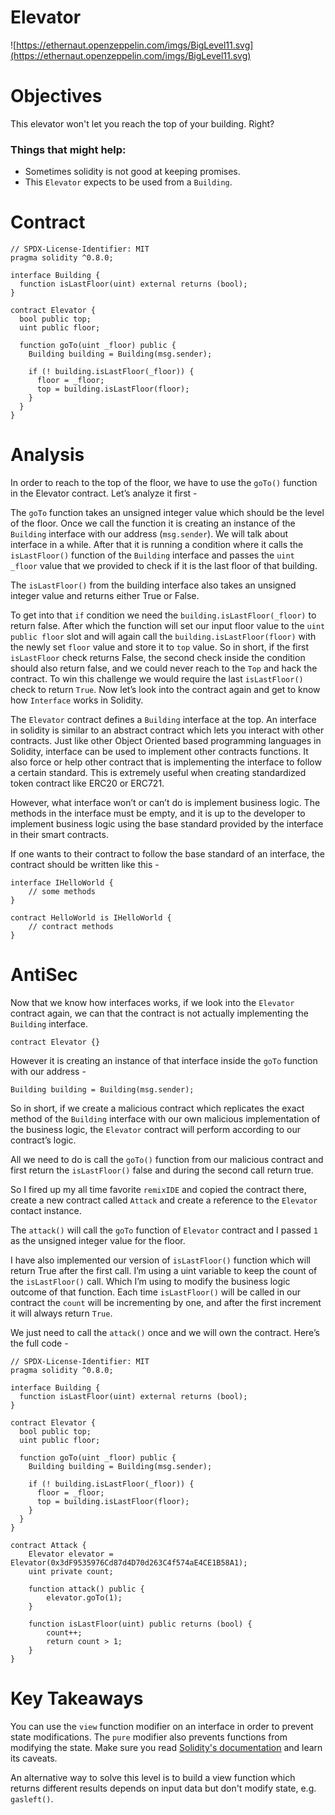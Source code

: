# Elevator

![https://ethernaut.openzeppelin.com/imgs/BigLevel11.svg](https://ethernaut.openzeppelin.com/imgs/BigLevel11.svg)

# Objectives

This elevator won't let you reach the top of your building. Right?

### Things that might help:

- Sometimes solidity is not good at keeping promises.
- This `Elevator` expects to be used from a `Building`.

# Contract

```solidity
// SPDX-License-Identifier: MIT
pragma solidity ^0.8.0;

interface Building {
  function isLastFloor(uint) external returns (bool);
}

contract Elevator {
  bool public top;
  uint public floor;

  function goTo(uint _floor) public {
    Building building = Building(msg.sender);

    if (! building.isLastFloor(_floor)) {
      floor = _floor;
      top = building.isLastFloor(floor);
    }
  }
}
```

# Analysis

In order to reach to the top of the floor, we have to use the `goTo()` function in the Elevator contract. Let’s analyze it first - 

The `goTo` function takes an unsigned integer value which should be the level of the floor. Once we call the function it is creating an instance of the `Building` interface with our address (`msg.sender`). We will talk about interface in a while. After that it is running a condition where it calls the `isLastFloor()` function of the `Building` interface and passes the `uint _floor` value that we provided to check if it is the last floor of that building.

The `isLastFloor()` from the building interface also takes an unsigned integer value and returns either True or False.

To get into that `if` condition we need the `building.isLastFloor(_floor)` to return false. After which the function will set our input floor value to the `uint public floor` slot and will again call the `building.isLastFloor(floor)` with the newly set `floor` value and store it to `top` value. So in short, if the first `isLastFloor` check returns False, the second check inside the condition should also return false, and we could never reach to the `Top` and hack the contract. To win this challenge we would require the last `isLastFloor()` check to return `True`. Now let’s look into the contract again and get to know how `Interface` works in Solidity.

The `Elevator` contract defines a `Building` interface at the top. An interface in solidity is similar to an abstract contract which lets you interact with other contracts. Just like other Object Oriented based programming languages in Solidity, interface can be used to implement other contracts functions. It also force or help other contract that is implementing the interface to follow a certain standard. This is extremely useful when creating standardized token contract like ERC20 or ERC721.

However, what interface won’t or can’t do is implement business logic. The methods in the interface must be empty, and it is up to the developer to implement business logic using the base standard provided by the interface in their smart contracts.

If one wants to their contract to follow the base standard of an interface, the contract should be written like this - 

```solidity
interface IHelloWorld {
	// some methods
}

contract HelloWorld is IHelloWorld {
	// contract methods
}
```

# AntiSec

Now that we know how interfaces works, if we look into the `Elevator` contract again, we can that the contract is not actually implementing the `Building` interface.

```solidity
contract Elevator {}
```

However it is creating an instance of that interface inside the `goTo` function with our address - 

```solidity
Building building = Building(msg.sender);
```

So in short, if we create a malicious contract which replicates the exact method of the `Building` interface with our own malicious implementation of the business logic, the `Elevator` contract will perform according to our contract’s logic.

All we need to do is call the `goTo()` function from our malicious contract and first return the `isLastFloor()` false and during the second call return true.

So I fired up my all time favorite `remixIDE` and copied the contract there, create a new contract called `Attack` and create a reference to the `Elevator` contact instance. 

The `attack()` will call the `goTo` function of `Elevator` contract and I passed `1` as the unsigned integer value for the floor. 

I have also implemented our version of `isLastFloor()` function which will return True after the first call. I’m using a uint variable to keep the count of the `isLastFloor()` call. Which I’m using to modify the business logic outcome of that function. Each time `isLastFloor()` will be called in our contract the `count` will be incrementing by one, and after the first increment it will always return `True`. 

We just need to call the `attack()` once and we will own the contract. Here’s the full code - 

```solidity
// SPDX-License-Identifier: MIT
pragma solidity ^0.8.0;

interface Building {
  function isLastFloor(uint) external returns (bool);
}

contract Elevator {
  bool public top;
  uint public floor;

  function goTo(uint _floor) public {
    Building building = Building(msg.sender);

    if (! building.isLastFloor(_floor)) {
      floor = _floor;
      top = building.isLastFloor(floor);
    }
  }
}

contract Attack {
    Elevator elevator = Elevator(0x3dF9535976Cd87d4D70d263C4f574aE4CE1B58A1);
    uint private count;

    function attack() public {
        elevator.goTo(1);
    }

    function isLastFloor(uint) public returns (bool) {
        count++;
        return count > 1;
    }
}
```

# Key Takeaways

You can use the `view` function modifier on an interface in order to prevent state modifications. The `pure` modifier also prevents functions from modifying the state. Make sure you read [Solidity's documentation](http://solidity.readthedocs.io/en/develop/contracts.html#view-functions) and learn its caveats.

An alternative way to solve this level is to build a view function which returns different results depends on input data but don't modify state, e.g. `gasleft()`.
